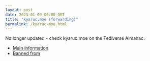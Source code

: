 ```yaml
---
layout: post
date: 2023-01-09 00:00 GMT
title: "kyaruc.moe (forwarding)"
permalink: /kyaruc-moe.html
---
```


No longer updated - check kyaruc.moe on the Fediverse Almanac.

* [Main information](https://www.fediversealmanac.com/api/v1/instances/kyaruc.moe)
* [Banned from](https://www.fediversealmanac.com/api/v1/instances/kyaruc.moe/banned_from)

